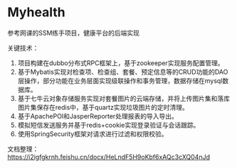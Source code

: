 # Myhealth
参考网课的SSM练手项目，健康平台的后端实现

关键技术：
1. 项目构建在dubbo分布式RPC框架上，基于zookeeper实现服务配置管理。
2. 基于Mybatis实现对检查项、检查组、套餐、预定信息等的CRUD功能的DAO层操作，部分功能在业务层面实现级联操作和事务管理，数据存储在mysql数据库。
3. 基于七牛云对象存储服务实现对套餐图片的云端存储，并将上传图片集和落库图片集保存在redis中，基于quartz实现垃圾图片的定时清理。
4. 基于ApachePOI和JasperReporter处理报表的导入导出。
5. 模拟短信发送服务并基于redis+cookie实现登录验证与会话跟踪。
6. 使用SpringSecurity框架对请求进行过滤和权限校验。

文档整理：https://i2igfgkrnh.feishu.cn/docx/HeLndF5H9oKbf6xAQc3cXQ04nJd
